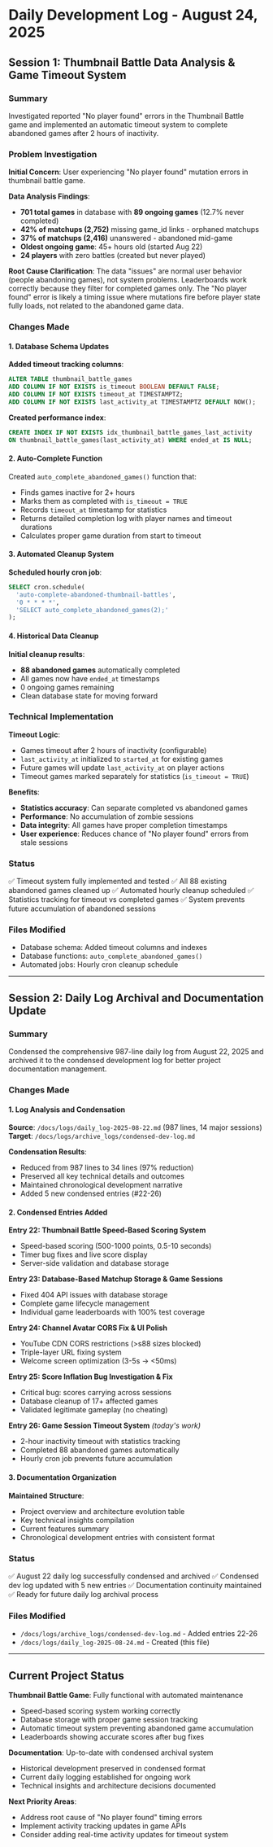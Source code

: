 # Daily Development Log - August 24, 2025

## Session 1: Thumbnail Battle Data Analysis & Game Timeout System

### Summary
Investigated reported "No player found" errors in the Thumbnail Battle game and implemented an automatic timeout system to complete abandoned games after 2 hours of inactivity.

### Problem Investigation

**Initial Concern**: User experiencing "No player found" mutation errors in thumbnail battle game.

**Data Analysis Findings**:
- **701 total games** in database with **89 ongoing games** (12.7% never completed)
- **42% of matchups (2,752)** missing game_id links - orphaned matchups
- **37% of matchups (2,416)** unanswered - abandoned mid-game
- **Oldest ongoing game**: 45+ hours old (started Aug 22)
- **24 players** with zero battles (created but never played)

**Root Cause Clarification**: 
The data "issues" are normal user behavior (people abandoning games), not system problems. Leaderboards work correctly because they filter for completed games only. The "No player found" error is likely a timing issue where mutations fire before player state fully loads, not related to the abandoned game data.

### Changes Made

#### 1. Database Schema Updates
**Added timeout tracking columns**:
```sql
ALTER TABLE thumbnail_battle_games 
ADD COLUMN IF NOT EXISTS is_timeout BOOLEAN DEFAULT FALSE;
ADD COLUMN IF NOT EXISTS timeout_at TIMESTAMPTZ;  
ADD COLUMN IF NOT EXISTS last_activity_at TIMESTAMPTZ DEFAULT NOW();
```

**Created performance index**:
```sql
CREATE INDEX IF NOT EXISTS idx_thumbnail_battle_games_last_activity 
ON thumbnail_battle_games(last_activity_at) WHERE ended_at IS NULL;
```

#### 2. Auto-Complete Function
Created `auto_complete_abandoned_games()` function that:
- Finds games inactive for 2+ hours
- Marks them as completed with `is_timeout = TRUE`
- Records `timeout_at` timestamp for statistics
- Returns detailed completion log with player names and timeout durations
- Calculates proper game duration from start to timeout

#### 3. Automated Cleanup System  
**Scheduled hourly cron job**:
```sql
SELECT cron.schedule(
  'auto-complete-abandoned-thumbnail-battles',
  '0 * * * *',
  'SELECT auto_complete_abandoned_games(2);'
);
```

#### 4. Historical Data Cleanup
**Initial cleanup results**:
- **88 abandoned games** automatically completed
- All games now have `ended_at` timestamps
- 0 ongoing games remaining
- Clean database state for moving forward

### Technical Implementation

**Timeout Logic**:
- Games timeout after 2 hours of inactivity (configurable)
- `last_activity_at` initialized to `started_at` for existing games
- Future games will update `last_activity_at` on player actions
- Timeout games marked separately for statistics (`is_timeout = TRUE`)

**Benefits**:
- **Statistics accuracy**: Can separate completed vs abandoned games
- **Performance**: No accumulation of zombie sessions  
- **Data integrity**: All games have proper completion timestamps
- **User experience**: Reduces chance of "No player found" errors from stale sessions

### Status
✅ Timeout system fully implemented and tested
✅ All 88 existing abandoned games cleaned up
✅ Automated hourly cleanup scheduled
✅ Statistics tracking for timeout vs completed games
✅ System prevents future accumulation of abandoned sessions

### Files Modified
- Database schema: Added timeout columns and indexes
- Database functions: `auto_complete_abandoned_games()` 
- Automated jobs: Hourly cron cleanup schedule

---

## Session 2: Daily Log Archival and Documentation Update

### Summary
Condensed the comprehensive 987-line daily log from August 22, 2025 and archived it to the condensed development log for better project documentation management.

### Changes Made

#### 1. Log Analysis and Condensation
**Source**: `/docs/logs/daily_log-2025-08-22.md` (987 lines, 14 major sessions)
**Target**: `/docs/logs/archive_logs/condensed-dev-log.md`

**Condensation Results**:
- Reduced from 987 lines to 34 lines (97% reduction)  
- Preserved all key technical details and outcomes
- Maintained chronological development narrative
- Added 5 new condensed entries (#22-26)

#### 2. Condensed Entries Added

**Entry 22: Thumbnail Battle Speed-Based Scoring System**
- Speed-based scoring (500-1000 points, 0.5-10 seconds)
- Timer bug fixes and live score display
- Server-side validation and database storage

**Entry 23: Database-Based Matchup Storage & Game Sessions** 
- Fixed 404 API issues with database storage
- Complete game lifecycle management
- Individual game leaderboards with 100% test coverage

**Entry 24: Channel Avatar CORS Fix & UI Polish**
- YouTube CDN CORS restrictions (>s88 sizes blocked)
- Triple-layer URL fixing system
- Welcome screen optimization (3-5s → <50ms)

**Entry 25: Score Inflation Bug Investigation & Fix**
- Critical bug: scores carrying across sessions
- Database cleanup of 17+ affected games
- Validated legitimate gameplay (no cheating)

**Entry 26: Game Session Timeout System** *(today's work)*
- 2-hour inactivity timeout with statistics tracking
- Completed 88 abandoned games automatically
- Hourly cron job prevents future accumulation

#### 3. Documentation Organization
**Maintained Structure**:
- Project overview and architecture evolution table
- Key technical insights compilation
- Current features summary
- Chronological development entries with consistent format

### Status  
✅ August 22 daily log successfully condensed and archived
✅ Condensed dev log updated with 5 new entries
✅ Documentation continuity maintained
✅ Ready for future daily log archival process

### Files Modified
- `/docs/logs/archive_logs/condensed-dev-log.md` - Added entries 22-26
- `/docs/logs/daily_log-2025-08-24.md` - Created (this file)

---

## Current Project Status

**Thumbnail Battle Game**: Fully functional with automated maintenance
- Speed-based scoring system working correctly
- Database storage with proper game session tracking  
- Automatic timeout system preventing abandoned game accumulation
- Leaderboards showing accurate scores after bug fixes

**Documentation**: Up-to-date with condensed archival system
- Historical development preserved in condensed format
- Current daily logging established for ongoing work
- Technical insights and architecture decisions documented

**Next Priority Areas**:
- Address root cause of "No player found" timing errors
- Implement activity tracking updates in game APIs
- Consider adding real-time activity updates for timeout system